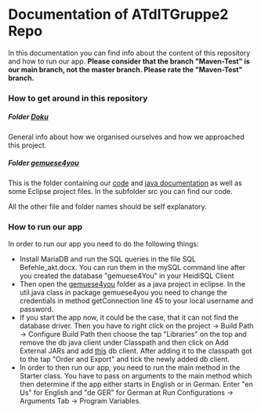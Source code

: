 # Documentation of ATdITGruppe2 Repo

In this documentation you can find info about the content of this repository and how to run our app.
**Please consider that the branch "Maven-Test" is our main branch, not the master branch. Please rate the "Maven-Test" branch.**

### How to get around in this repository

##### Folder [Doku](./Doku)

General info about how we organised ourselves and how we approached this project.

##### Folder [gemuese4you](./gemuese4you)

This is the folder containing our [code](./gemuese4you/src) and [java documentation](./gemuese4you/doc) as well as some Eclipse project files. In the subfolder src you can find our code.



All the other file and folder names should be self explanatory.



### How to run our app

In order to run our app you need to do the following things:

- Install MariaDB and run the SQL queries in the file SQL Befehle_akt.docx. You can run them in the mySQL command line after you created the database "gemuese4You" in your HeidiSQL Client
- Then open the [gemuese4you](./gemuese4you) folder as a java project in eclipse. In the util.java class in package gemuese4you you need to change the credentials in method getConnection line 45 to your local  username and password. 
- If you start the app now, it could be the case, that it can not find the database driver. Then you have to right click on the project -> Build Path -> Configure Build Path then choose the tap "Libraries" on the top and remove the db java client under Classpath and then click on Add External JARs and add [this](./mariadb-java-client-2.6.2.jar) db client. After adding it to the classpath got to the tap "Order and Export" and tick the newly added db client.
- In order to then run our app, you need to run the main method in the Starter class. You have to pass on arguments to the main method which then determine if the app either starts in English or in German. Enter "en Us" for English and "de GER" for German at Run Configurations -> Arguments Tab -> Program Variables.
